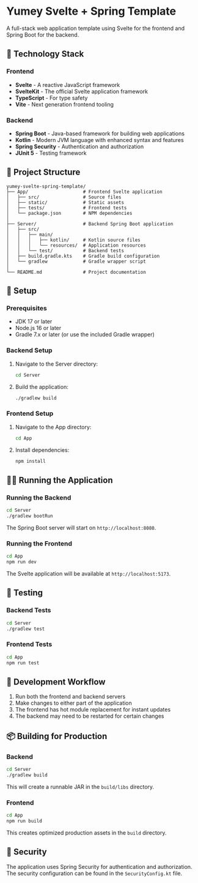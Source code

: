 # Yumey Svelte + Spring Template

A full-stack web application template using Svelte for the frontend and Spring Boot for the backend.

## 🚀 Technology Stack

### Frontend
- **Svelte** - A reactive JavaScript framework
- **SvelteKit** - The official Svelte application framework
- **TypeScript** - For type safety
- **Vite** - Next generation frontend tooling

### Backend
- **Spring Boot** - Java-based framework for building web applications
- **Kotlin** - Modern JVM language with enhanced syntax and features
- **Spring Security** - Authentication and authorization
- **JUnit 5** - Testing framework

## 📂 Project Structure

```
yumey-svelte-spring-template/
├── App/                    # Frontend Svelte application
│   ├── src/                # Source files
│   ├── static/             # Static assets
│   ├── tests/              # Frontend tests
│   └── package.json        # NPM dependencies
│
├── Server/                 # Backend Spring Boot application
│   ├── src/
│   │   ├── main/
│   │   │   ├── kotlin/     # Kotlin source files
│   │   │   └── resources/  # Application resources
│   │   └── test/           # Backend tests
│   ├── build.gradle.kts    # Gradle build configuration
│   └── gradlew             # Gradle wrapper script
│
└── README.md               # Project documentation
```

## 🔧 Setup

### Prerequisites
- JDK 17 or later
- Node.js 16 or later
- Gradle 7.x or later (or use the included Gradle wrapper)

### Backend Setup
1. Navigate to the Server directory:
   ```bash
   cd Server
   ```

2. Build the application:
   ```bash
   ./gradlew build
   ```

### Frontend Setup
1. Navigate to the App directory:
   ```bash
   cd App
   ```

2. Install dependencies:
   ```bash
   npm install
   ```

## 🏃‍♂️ Running the Application

### Running the Backend
```bash
cd Server
./gradlew bootRun
```
The Spring Boot server will start on `http://localhost:8080`.

### Running the Frontend
```bash
cd App
npm run dev
```
The Svelte application will be available at `http://localhost:5173`.

## 🧪 Testing

### Backend Tests
```bash
cd Server
./gradlew test
```

### Frontend Tests
```bash
cd App
npm run test
```

## 🔄 Development Workflow

1. Run both the frontend and backend servers
2. Make changes to either part of the application
3. The frontend has hot module replacement for instant updates
4. The backend may need to be restarted for certain changes

## 📦 Building for Production

### Backend
```bash
cd Server
./gradlew build
```
This will create a runnable JAR in the `build/libs` directory.

### Frontend
```bash
cd App
npm run build
```
This creates optimized production assets in the `build` directory.

## 🔐 Security

The application uses Spring Security for authentication and authorization. The security configuration can be found in the `SecurityConfig.kt` file.

